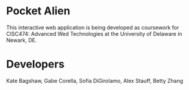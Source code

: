 # Pocket Alien

This interactive web application is being developed as coursework for CISC474: Advanced Wed Technologies at the University of Delaware in Newark, DE.

# Developers
Kate Bagshaw, Gabe Corella, Sofia DiGirolamo, Alex Stauff, Betty Zhang
